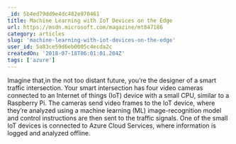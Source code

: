 ```yaml
---
_id: 5b4ed79dd9e4dc482e970461
title: Machine Learning with IoT Devices on the Edge
url: https://msdn.microsoft.com/magazine/mt847186
category: articles
slug: 'machine-learning-with-iot-devices-on-the-edge'
user_id: 5a83ce59d6eb0005c4ecda2c
createdOn: '2018-07-18T06:01:01.204Z'
tags: ['azure']
---
```


Imagine that,in the not too distant future, you’re the designer of a smart traffic intersection. Your smart intersection has four video cameras connected to an Internet of things (IoT) device with a small CPU, similar to a Raspberry Pi. The cameras send video frames to the IoT device, where they’re analyzed using a machine learning (ML) image-recognition model and control instructions are then sent to the traffic signals. One of the small IoT devices is connected to Azure Cloud Services, where information is logged and analyzed offline.


